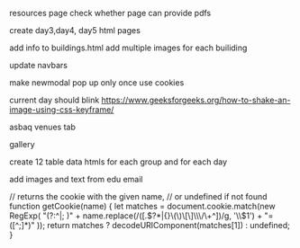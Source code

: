 resources page
check whether page can provide pdfs


create day3,day4, day5 html pages



add info to buildings.html
add multiple images for each builiding

update navbars



make newmodal pop up only once
use cookies

current day should blink https://www.geeksforgeeks.org/how-to-shake-an-image-using-css-keyframe/

asbaq venues tab

gallery


create 12 table data htmls for each group and for each day

add images and text from edu email

// returns the cookie with the given name,
// or undefined if not found
function getCookie(name) {
  let matches = document.cookie.match(new RegExp(
    "(?:^|; )" + name.replace(/([\.$?*|{}\(\)\[\]\\\/\+^])/g, '\\$1') + "=([^;]*)"
  ));
  return matches ? decodeURIComponent(matches[1]) : undefined;
}